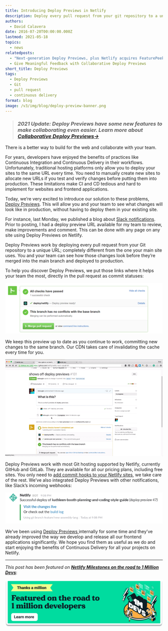```yaml
---
title: Introducing Deploy Previews in Netlify
description: Deploy every pull request from your git repository to a unique URL.
authors:
  - David Calavera
date: 2016-07-20T00:00:00.000Z
lastmod: 2021-05-18
topics:
  - news
relatedposts:
  - "Next-generation Deploy Previews, plus Netlify acquires FeaturePeek"
  - Give Meaningful Feedback with Collaborative Deploy Previews
short_title: Deploy Previews
tags:
  - Deploy Previews
  - Git
  - pull request
  - continuous delivery
format: blog
image: /v3/img/blog/deploy-preview-banner.png
---
```

> ### *2021 Update: Deploy Previews have some new features to make collaborating even easier. Learn more about [Collaborative Deploy Previews-> ](https://www.netlify.com/blog/2021/05/19/next-generation-deploy-previews-plus-netlify-acquires-featurepeek/)* 



There is a better way to build for the web and collaborate with your team.

For years, developers have enjoyed the benefits of practices like Continuous Integration and Continuous Delivery in their workflows. Unfortunately, traditional hosting platforms only allow you to deploy your sites to the same URL every time. You need to manually create new sites to allocate new URLs if you test and verify changes before putting them into production. These limitations make CI and CD tedious and hard to implement for websites and frontend applications.

Today, we’re very excited to introduce our solution to these problems, [Deploy Previews](https://www.netlify.com/products/deploy-previews/). This will allow you and your team to see what changes will look like in production, without having to deploy them in your existing site.

For instance, last Monday, we published a blog about [Slack notifications](/blog/2016/07/18/shiny-slack-notifications-from-netlify/). Prior to posting, I had a deploy preview URL available for my team to review, make improvements and comment. This can be done with any page on any site using Deploy Previews on Netlify.

Deploy Previews work by deploying every pull request from your Git repository to a unique URL; completely different from the one your main site uses. You and your team can see how those changes look before they’re merged into the main branch and deployed to production.

To help you discover Deploy Previews, we put those links where it helps your team the most, directly in the pull request as commit statuses:

![netlify deploy preview example success](/v3/img/blog/deploy-preview-success.png)

We keep this preview up to date as you continue to work, committing new changes to the same branch. Our CDN takes care of invalidating the cache every time for you.

![netlify deploy preview workflow](/v3/img/blog/deploy-preview-workflow.gif)

Deploy Previews work with most Git hosting supported by Netlify, currently GitHub and GitLab. They are available for all our pricing plans, including free sites. You only need to [add commit hooks to your Netlify sites](/docs/webhooks#outgoing-webhooks), we take care of the rest. We’ve also integrated Deploy Previews with other notifications, like Slack’s incoming webhooks:

![netlify deploy preview slack notifications](/v3/img/blog/deploy-preview-slack.png)

We’ve been using [Deploy Previews ](https://www.netlify.com/products/deploy-previews/)internally for some time and they’ve already improved the way we develop and release all our frontend applications significantly. We hope you find them as useful as we do and start enjoying the benefits of Continuous Delivery for all your projects on Netlify.

- - -

*This post has been featured on **[Netlify Milestones on the road to 1 Million Devs](https://www.netlify.com/blog/2020/08/03/netlify-milestones-on-the-road-to-1-million-devs/#introduced-deploy-previews)***:

[![Netlify 1 Million Devs article feature](/v3/img/blog/featured-on-1-million-devs-banner.png)](https://www.netlify.com/blog/2020/08/03/netlify-milestones-on-the-road-to-1-million-devs/#introduced-deploy-previews)
